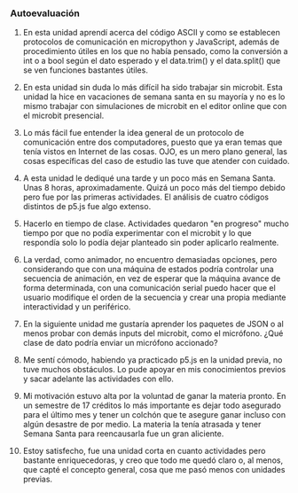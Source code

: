 ### Autoevaluación

1. En esta unidad aprendí acerca del código ASCII y como se establecen protocolos de comunicación en micropython y JavaScript, además de procedimiento útiles en los que no había pensado, como la conversión a int o a bool según el dato esperado y el data.trim() y el data.split() que se ven funciones bastantes útiles.

2. En esta unidad sin duda lo más difícil ha sido trabajar sin microbit. Esta unidad la hice en vacaciones de semana santa en su mayoría y no es lo mismo trabajar con simulaciones de microbit en el editor online que con el microbit presencial. 

3. Lo más fácil fue entender la idea general de un protocolo de comunicación entre dos computadores, puesto que ya eran temas que tenía vistos en Internet de las cosas. OJO, es un mero plano general, las cosas específicas del caso de estudio las tuve que atender con cuidado. 

4. A esta unidad le dediqué una tarde y un poco más en Semana Santa. Unas 8 horas, aproximadamente. Quizá un poco más del tiempo debido pero fue por las primeras actividades. El análisis de cuatro códigos distintos de p5.js fue algo extenso. 

5. Hacerlo en tiempo de clase. Actividades quedaron "en progreso" mucho tiempo por que no podía experimentar con el microbit y lo que respondía solo lo podía dejar planteado sin poder aplicarlo realmente.

6. La verdad, como animador, no encuentro demasiadas opciones, pero considerando que con una máquina de estados podría controlar una secuencia de animación, en vez de esperar que la máquina avance de forma determinada, con una comunicación serial puedo hacer que el usuario modifique el orden de la secuencia y crear una propia mediante interactividad y un periférico.

7. En la siguiente unidad me gustaría aprender los paquetes de JSON o al menos probar con demás inputs del microbit, como el micrófono. ¿Qué clase de dato podría enviar un micrófono accionado?

8. Me sentí cómodo, habiendo ya practicado p5.js en la unidad previa, no tuve muchos obstáculos. Lo pude apoyar en mis conocimientos previos y sacar adelante las actividades con ello. 

9. Mi motivación estuvo alta por la voluntad de ganar la materia pronto. En un semestre de 17 créditos lo más importante es dejar todo asegurado para el último mes y tener un colchón que te asegure ganar incluso con algún desastre de por medio. La materia la tenía atrasada y tener Semana Santa para reencausarla fue un gran aliciente. 

10. Estoy satisfecho, fue una unidad corta en cuanto actividades pero bastante enriquecedoras, y creo que todo me quedó claro o, al menos, que capté el concepto general, cosa que me pasó menos con unidades previas. 
